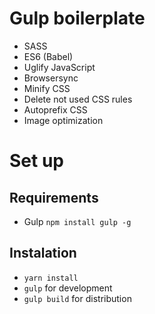 # Gulp boilerplate
- SASS
- ES6 (Babel)
- Uglify JavaScript
- Browsersync
- Minify CSS
- Delete not used CSS rules
- Autoprefix CSS
- Image optimization

# Set up

## Requirements 

- Gulp `npm install gulp -g`

## Instalation 

- `yarn install`
- `gulp` for development
- `gulp build` for distribution

